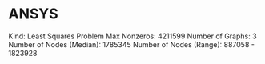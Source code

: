 # ANSYS

Kind: Least Squares Problem
Max Nonzeros: 4211599
Number of Graphs: 3
Number of Nodes (Median): 1785345
Number of Nodes (Range): 887058 - 1823928